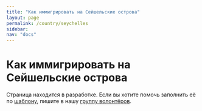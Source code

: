 ```yaml
---
title: "Как иммигрировать на Сейшельские острова"
layout: page
permalink: /country/seychelles
sidebar:
nav: "docs"
---
```


# Как иммигрировать на Сейшельские острова

Страница находится в разработке. Если вы хотите помочь заполнить её по [шаблону](/template), пишите в нашу [группу волонтёров](https://t.me/+FHi3FnJaoWJkMDAx).
